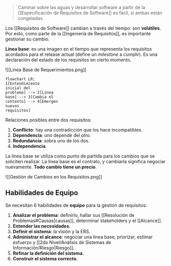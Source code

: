 > Caminar sobre las aguas y desarrollar software a partir de la [[Especificación de Requisitos de Software]] es fácil, si ambas están congeladas.

Los [[Requisitos de Software]] cambian a través del tiempo: son **volátiles**. Por esto, como parte de la [[Ingeniería de Requisitos]], es importante gestionar su cambio.

**Línea base**: es una imagen en el tiempo que representa los requisitos acordados para el release actual (define un _milestone_ a cumplir). Es una declaración del estado de los requisitos en cierto momento.

![[Linea Base de Requerimientos.png]]

```mermaid
flowchart LR;
1[Entendimiento
inicial del
problema] --> 2[Línea
base] --> 3[Cambia el
contexto] --> 4[Emergen
nuevos
requisitos]
```

Relaciones posibles entre dos requisitos:

1. **Conflicto**: hay una contradicción que los hace incompatibles.
2. **Dependencia**: uno depende del otro.
3. **Redundancia**: sobra uno de los dos.
4. **Independencia**.

La línea base se utiliza como punto de partida para los cambios que se soliciten realizar. La línea base es el contrato, y cambiarla significa negociar nuevamente. **Todo cambio tiene un precio**.

![[Gestión de Cambios en los Requisitos.png]]

## Habilidades de Equipo

Se necesitan 6 habilidades de **equipo** para la gestión de requisitos:

1. **Analizar el problema**: definirlo, hallar sus [[Resolución de Problemas#Causas|causas]], determinar stakeholders y el [[Alcance]].
2. **Entender las necesidades**.
3. **Definir el sistema**: la visión y la ERS.
4. **Administrar el alcance**: negociar una línea base, priorizar, estimar esfuerzo y [[2do Nivel/Análisis de Sistemas de Información/Riesgo|Riesgo]].
5. **Refinar la definición del sistema**.
6. **Construir el sistema correcto**.
